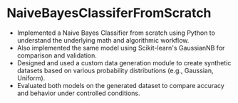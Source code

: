 # NaiveBayesClassiferFromScratch
- Implemented a Naive Bayes Classifier from scratch using Python to understand the underlying math and algorithmic workflow.
- Also implemented the same model using Scikit-learn's GaussianNB for comparison and validation.
- Designed and used a custom data generation module to create synthetic datasets based on various probability distributions (e.g., Gaussian, Uniform).
- Evaluated both models on the generated dataset to compare accuracy and behavior under controlled conditions.
